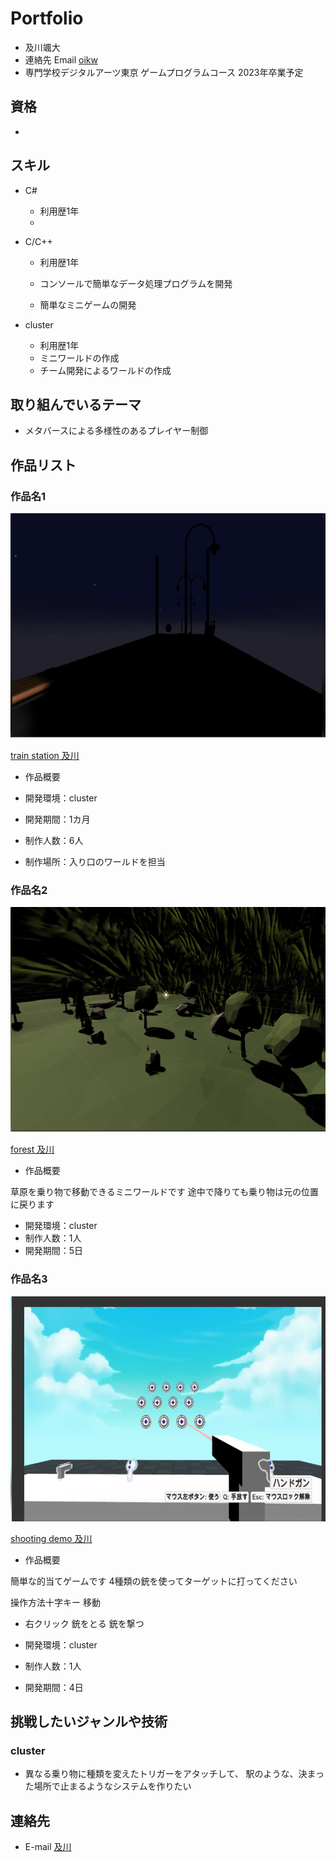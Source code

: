 # Portfolio

- 及川颯大
- 連絡先 Email [oikw](sut11231123@gmail.com)
- 専門学校デジタルアーツ東京 ゲームプログラムコース 2023年卒業予定

## 資格

- 

## スキル
- C#
  - 利用歴1年
  -

- C/C++
  - 利用歴1年
  - コンソールで簡単なデータ処理プログラムを開発

  - 簡単なミニゲームの開発
- cluster
  - 利用歴1年
  - ミニワールドの作成
  - チーム開発によるワールドの作成

## 取り組んでいるテーマ
- メタバースによる多様性のあるプレイヤー制御

## 作品リスト

### 作品名1
[<img src="images/world.png" alt="作品名1" style="height: 360px">](https://cluster.mu/w/10b37288-19d3-4469-b108-f56a11627e27)

[train station 及川](https://cluster.mu/w/10b37288-19d3-4469-b108-f56a11627e27)


- 作品概要

- 開発環境：cluster
- 開発期間：1カ月
- 制作人数：6人
- 制作場所：入り口のワールドを担当


### 作品名2
[<img src="images/Natuyasumi.png" alt="作品名2" style="height: 360px">](https://cluster.mu/w/a9426dc3-ee56-4cf7-a02c-5636befe1374)

[forest 及川](https://cluster.mu/w/a9426dc3-ee56-4cf7-a02c-5636befe1374)

- 作品概要

草原を乗り物で移動できるミニワールドです
途中で降りても乗り物は元の位置に戻ります


- 開発環境：cluster
- 制作人数：1人
- 開発期間：5日

### 作品名3
[<img src="images/shoot.png" alt="作品名2" style="height: 360px">](https://cluster.mu/w/7745d022-9941-4291-a852-d96221edb9aa)

[shooting demo 及川](https://cluster.mu/w/7745d022-9941-4291-a852-d96221edb9aa)

- 作品概要

簡単な的当てゲームです
4種類の銃を使ってターゲットに打ってください

操作方法十字キー 移動

- 右クリック 銃をとる 銃を撃つ

- 開発環境：cluster
- 制作人数：1人
- 開発期間：4日


## 挑戦したいジャンルや技術

### cluster

- 異なる乗り物に種類を変えたトリガーをアタッチして、
駅のような、決まった場所で止まるようなシステムを作りたい



## 連絡先
- E-mail [及川](sut11231123@gmail.com)
